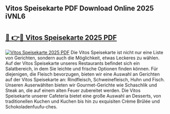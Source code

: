 ## Vitos Speisekarte PDF Download Online 2025 iVNL6

# <h2><a href="http://gc622c.nevu.top/?p=Vitos+Speisekarte">🔗 👉🔴 Vitos Speisekarte 2025 PDF</a></h2>

[![Vitos Speisekarte 2025 PDF](https://i.imgur.com/dBaPXMq.png)](http://gc622c.nevu.top/?p=Vitos+Speisekarte)
Die Vitos Speisekarte ist nicht nur eine Liste von Gerichten, sondern auch die Möglichkeit, etwas Leckeres zu wählen. Auf der Vitos Speisekarte unseres Restaurants befindet sich ein Salatbereich, in dem Sie leichte und frische Optionen finden können. Für diejenigen, die Fleisch bevorzugen, bieten wir eine Auswahl an Gerichten auf der Vitos Speisekarte an: Rindfleisch, Schweinefleisch, Huhn und Fisch. Unseren Auserwählten bieten wir Gourmet-Gerichte wie Schaschlik und Steak an, die auf einem alten Feuer zubereitet werden. Die Vitos Speisekarte unserer Cafeteria bietet eine große Auswahl an Desserts, von traditionellen Kuchen und Kuchen bis hin zu exquisiten Crème Brûlée und Schokoladenfuufu-ches.
